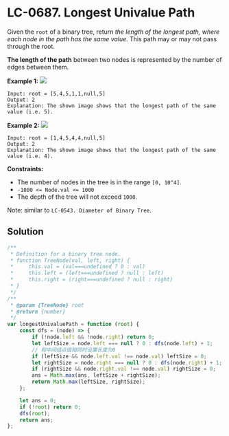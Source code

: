 # LC-0687. Longest Univalue Path

Given the `root` of a binary tree, return _the length of the longest path, where each node in the path has the same value_. This path may or may not pass through the root.

**The length of the path** between two nodes is represented by the number of edges between them.

**Example 1:**
![](https://assets.leetcode.com/uploads/2020/10/13/ex1.jpg)

```
Input: root = [5,4,5,1,1,null,5]
Output: 2
Explanation: The shown image shows that the longest path of the same value (i.e. 5).
```

**Example 2:**
![](https://assets.leetcode.com/uploads/2020/10/13/ex2.jpg)

```
Input: root = [1,4,5,4,4,null,5]
Output: 2
Explanation: The shown image shows that the longest path of the same value (i.e. 4).
```

**Constraints:**

-   The number of nodes in the tree is in the range `[0, 10^4]`.
-   `-1000 <= Node.val <= 1000`
-   The depth of the tree will not exceed `1000`.

Note: similar to `LC-0543. Diameter of Binary Tree`.

## Solution

```javascript
/**
 * Definition for a binary tree node.
 * function TreeNode(val, left, right) {
 *     this.val = (val===undefined ? 0 : val)
 *     this.left = (left===undefined ? null : left)
 *     this.right = (right===undefined ? null : right)
 * }
 */
/**
 * @param {TreeNode} root
 * @return {number}
 */
var longestUnivaluePath = function (root) {
    const dfs = (node) => {
        if (!node.left && !node.right) return 0;
        let leftSize = node.left === null ? 0 : dfs(node.left) + 1;
        // 和中间结点值相同时设置长度为0
        if (leftSize && node.left.val !== node.val) leftSize = 0;
        let rightSize = node.right === null ? 0 : dfs(node.right) + 1;
        if (rightSize && node.right.val !== node.val) rightSize = 0;
        ans = Math.max(ans, leftSize + rightSize);
        return Math.max(leftSize, rightSize);
    };

    let ans = 0;
    if (!root) return 0;
    dfs(root);
    return ans;
};
```
